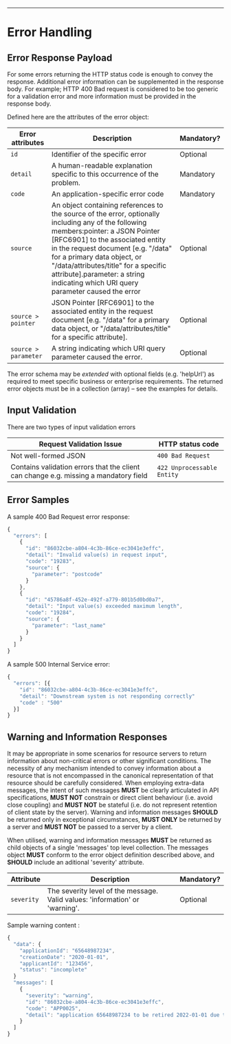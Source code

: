 ______________________________________________________________________________
# Error Handling

## Error Response Payload

For some errors returning the HTTP status code is enough to convey the response. Additional error information can be supplemented in the response body. For example; HTTP 400 Bad request is considered to be too generic for a validation error and more information must be provided in the response body.

Defined here are the attributes of the error object:

| Error attributes | Description | Mandatory? |
| --- | --- | --- |
| `id` | Identifier of the specific error | Optional |
| `detail` | A human-readable explanation specific to this occurrence of the problem. | Mandatory |
| `code` | An application-specific error code | Mandatory |
| `source` | An object containing references to the source of the error, optionally including any of the following members:pointer: a JSON Pointer [RFC6901] to the associated entity in the request document [e.g. "/data" for a primary data object, or "/data/attributes/title" for a specific attribute].parameter: a string indicating which URI query parameter caused the error | Optional |
| `source > pointer` | JSON Pointer [RFC6901] to the associated entity in the request document [e.g. "/data" for a primary data object, or "/data/attributes/title" for a specific attribute]. | Optional |
| `source > parameter` | A string indicating which URI query parameter caused the error. | Optional |

The error schema may be _extended_ with optional fields (e.g. 'helpUrl') as required to meet specific business or enterprise requirements.
The returned error objects must be in a collection (array) – see the examples for details.

## Input Validation

There are two types of input validation errors

|Request Validation Issue | HTTP status code|
|------------- | -------------|
|Not well-formed JSON | `400 Bad Request`|
|Contains validation errors that the client can change e.g. missing a mandatory field | `422 Unprocessable Entity`|

## Error Samples

A sample 400 Bad Request error response:

```javascript
{
  "errors": [
    {
      "id": "86032cbe-a804-4c3b-86ce-ec3041e3effc",
      "detail": "Invalid value(s) in request input",
      "code": "19283",
      "source": {
        "parameter": "postcode"
      }
    },
    {
      "id": "45786a8f-452e-492f-a779-801b5d0bd0a7",
      "detail": "Input value(s) exceeded maximum length",
      "code": "19284",
      "source": {
        "parameter": "last_name"
      }
    }
  ]
}
```

A sample 500 Internal Service error:

```javascript
{
  "errors": [{
    "id": "86032cbe-a804-4c3b-86ce-ec3041e3effc",
    "detail": "Downstream system is not responding correctly"
    "code" : "500"
  }]
}
```

## Warning and Information Responses

It may be appropriate in some scenarios for resource servers to return information about non-critical errors or other significant conditions.
The necessity of any mechanism intended to convey information about a resource that is not encompassed in the canonical representation of that resource should be carefully considered. When employing extra-data messages, the intent of such messages **MUST** be clearly articulated in API specifications, **MUST NOT** constrain or direct client behaviour (i.e. avoid close coupling) and **MUST NOT** be stateful (i.e. do not represent retention of client state by the server). Warning and information messages **SHOULD** be returned only in exceptional circumstances, **MUST ONLY** be returned by a server and **MUST NOT** be passed to a server by a client.

When utilised, warning and information messages **MUST** be returned as child objects of a single 'messages' top level collection. The messages object **MUST** conform to the error object definition described above, and **SHOULD** include an aditional 'severity' attribute.

| Attribute | Description | Mandatory? |
| --- | --- | --- |
| `severity` | The severity level of the message. Valid values: 'information' or 'warning'. | Optional |

Sample warning content :

```javascript
{
  "data": {
    "applicationId": "65648987234",
    "creationDate": "2020-01-01",
    "applicantId": "123456",
    "status": "incomplete"
  }
  "messages": [
    {
      "severity": "warning",
      "id": "86032cbe-a804-4c3b-86ce-ec3041e3effc",
      "code": "APP0025",
      "detail": "application 65648987234 to be retired 2022-01-01 due to inactivity"
    }
  ]
}
```
